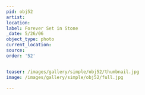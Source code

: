 ```yaml
---
pid: obj52
artist: 
location: 
label: Forever Set in Stone
_date: 5/26/06
object_type: photo
current_location: 
source: 
order: '52'


teaser: /images/gallery/simple/obj52/thumbnail.jpg
image: /images/gallery/simple/obj52/full.jpg
 
---
```

